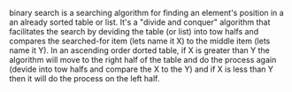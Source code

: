 binary search is a searching algorithm for finding an element's position in a an already sorted table or list.
It's a "divide and conquer" algorithm that facilitates the search by deviding the table (or list) into tow halfs and compares the searched-for item (lets name it X) to the middle item (lets name it Y). In an ascending order dorted table, if X is greater than Y the algorithm will move to the right half of the table and do the process again (devide into tow halfs and compare the X to the Y) and if X is less than Y then it will do the process on the left half.